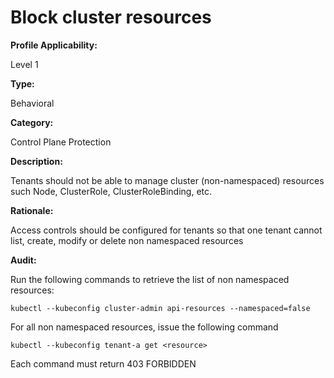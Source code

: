 # Block cluster resources

**Profile Applicability:** 

Level 1

**Type:**

Behavioral

**Category:**

Control Plane Protection

**Description:**

Tenants should not be able to manage cluster (non-namespaced) resources such Node, ClusterRole, ClusterRoleBinding, etc. 

**Rationale:**

Access controls should be configured for tenants so that one tenant cannot list, create, modify or delete non namespaced resources

**Audit:**

Run the following commands to retrieve the list of non namespaced resources:

  	kubectl --kubeconfig cluster-admin api-resources --namespaced=false

For all non namespaced resources,  issue the following command
	
	kubectl --kubeconfig tenant-a get <resource>

Each command must return 403 FORBIDDEN
